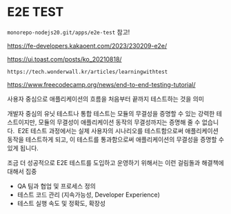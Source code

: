 # E2E TEST

`monorepo-nodejs20.git/apps/e2e-test` 참고!

https://fe-developers.kakaoent.com/2023/230209-e2e/

https://ui.toast.com/posts/ko_20210818/

`https://tech.wonderwall.kr/articles/learningwithtest`

https://www.freecodecamp.org/news/end-to-end-testing-tutorial/

사용자 중심으로 애플리케이션의 흐름을 처음부터 끝까지 테스트하는 것을 의미

개발자 중심의 유닛 테스트나 통합 테스트는 모듈의 무결성을 증명할 수 있는 강력한 테스트이지만,
모듈의 무결성이 애플리케이션 동작의 무결성까지는 증명해 줄 수 없습니다. 
E2E 테스트 과정에서는 실제 사용자의 시나리오를 테스트함으로써 애플리케이션 동작을 테스트하게 되고,
이 테스트를 통과함으로써 애플리케이션의 무결성을 증명할 수 있게 됩니다.

조금 더 성공적으로 E2E 테스트를 도입하고 운영하기 위해서는 이런 걸림돌과 해결책에 대해서 집중

- QA 팀과 협업 및 프로세스 정의
- 테스트 코드 관리 (지속가능성, Developer Experience)
- 테스트 실행 속도 및 정확도, 확장성
